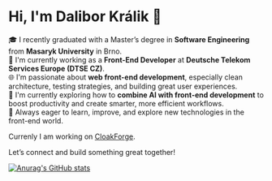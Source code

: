 # Hi, I'm Dalibor Králik 👋

🎓 I recently graduated with a Master’s degree in **Software Engineering** from **Masaryk University** in Brno.  
💼 I'm currently working as a **Front-End Developer** at **Deutsche Telekom Services Europe (DTSE CZ)**.  
🌐 I'm passionate about **web front-end development**, especially clean architecture, testing strategies, and building great user experiences.  
🤖 I'm currently exploring how to **combine AI with front-end development** to boost productivity and create smarter, more efficient workflows.  
🚀 Always eager to learn, improve, and explore new technologies in the front-end world.

Currenly I am working on [CloakForge](https://cloakforge.vercel.app/).

Let’s connect and build something great together!


  
    

[![Anurag's GitHub stats](https://github-readme-stats.vercel.app/api?username=MrDalo&show_icons=true&theme=tokyonight)](https://github.com/anuraghazra/github-readme-stats)
<!--
**MrDalo/MrDalo** is a ✨ _special_ ✨ repository because its `README.md` (this file) appears on your GitHub profile.

Here are some ideas to get you started:

- 🔭 I’m currently working on ...
- 🌱 I’m currently learning ...
- 👯 I’m looking to collaborate on ...
- 🤔 I’m looking for help with ...
- 💬 Ask me about ...
- 📫 How to reach me: ...
- 😄 Pronouns: ...
- ⚡ Fun fact: ...
-->
